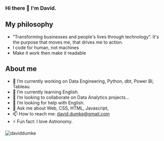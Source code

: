 ### Hi there 👋 I'm David.

<!--
**daviddumke/daviddumke** is a ✨ _special_ ✨ repository because its `README.md` (this file) appears on your GitHub profile.

Here are some ideas to get you started:

- 🔭 I’m currently working on ...
- 🌱 I’m currently learning ...
- 👯 I’m looking to collaborate on ...
- 🤔 I’m looking for help with ...
- 💬 Ask me about ...
- 📫 How to reach me: ...
- 😄 Pronouns: ...
- ⚡ Fun fact: ...
-->


**My philosophy**
---

- “Transforming businesses and people's lives through technology”. It's the purpose that moves me, that drives me to action.
- I code for human, not machines
- Make it work then make it readable



**About me**
---
- 🔭 I’m currently working on Data Engineering, Python, dbt, Power BI, Tableau.
- 🌱 I’m currently learning English.
- 👯 I’m looking to collaborate on Data Analytics projects...
- 🤔 I’m looking for help with English.
- 💬 Ask me about Web, CSS, HTML, Javascript, 
- 📫 How to reach me: david.dumke@gmail.com
- ⚡ Fun fact: I love Astronomy.

![daviddumke]([http://url/to/img.png](https://camo.githubusercontent.com/2309797487e5e969659a3b545c96151807b04120a9cc2985f632ec94ba00c9f3/68747470733a2f2f6d656469612e67697068792e636f6d2f6d656469612f53576f536b4e36447854737a71494b4571762f67697068792e676966))
